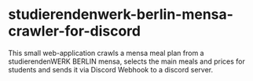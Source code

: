 # studierendenwerk-berlin-mensa-crawler-for-discord
 This small web-application crawls a mensa meal plan from 
 a studierendenWERK BERLIN mensa, selects the main meals and prices for students 
 and sends it via Discord Webhook to a discord server.

